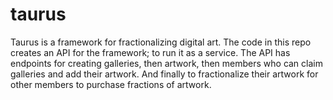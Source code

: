 # taurus
Taurus is a framework for fractionalizing digital art.  The code in this repo creates an API for the framework; to run it as a service.  The API has endpoints for creating galleries, then artwork, then members who can claim galleries and add their artwork.  And finally to fractionalize their artwork for other members to purchase fractions of artwork.
